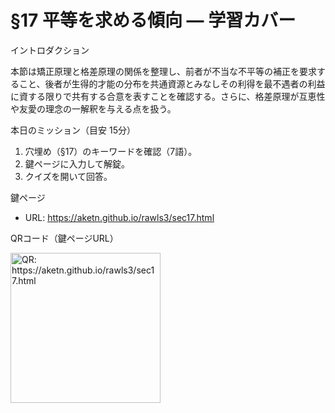# §17 平等を求める傾向 — 学習カバー

イントロダクション

本節は矯正原理と格差原理の関係を整理し、前者が不当な不平等の補正を要求すること、後者が生得的才能の分布を共通資源とみなしその利得を最不遇者の利益に資する限りで共有する合意を表すことを確認する。さらに、格差原理が互恵性や友愛の理念の一解釈を与える点を扱う。

本日のミッション（目安 15分）

1. 穴埋め（§17）のキーワードを確認（7語）。
1. 鍵ページに入力して解錠。
1. クイズを開いて回答。

鍵ページ

- URL: <https://aketn.github.io/rawls3/sec17.html>

QRコード（鍵ページURL）

<!-- markdownlint-disable MD033 -->
<img src="https://api.qrserver.com/v1/create-qr-code/?size=240x240&data=https%3A%2F%2Faketn.github.io%2Frawls3%2Fsec17.html" width="240" alt="QR: https://aketn.github.io/rawls3/sec17.html" />
<!-- markdownlint-enable MD033 -->
